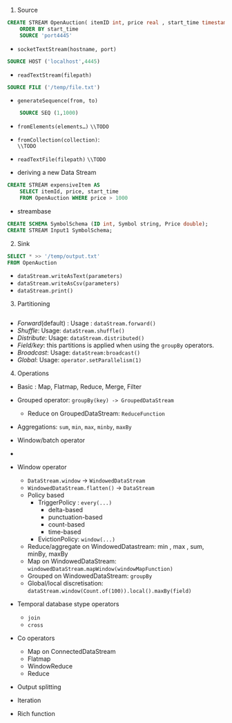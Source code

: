 

1. Source

```sql
CREATE STREAM OpenAuction( itemID int, price real , start_time timestamp)
    ORDER BY start_time
    SOURCE 'port4445'
```

- `socketTextStream(hostname, port)`
```sql
SOURCE HOST ('localhost',4445)
```
- `readTextStream(filepath)`
```sql
SOURCE FILE ('/temp/file.txt')
```

- `generateSequence(from, to)`
```sql
    SOURCE SEQ (1,1000)
```

- `fromElements(elements…)`
`\\TODO`
- `fromCollection(collection)`:   
`\\TODO`
- `readTextFile(filepath)`
`\\TODO`


- deriving a new Data Stream
```sql
CREATE STREAM expensiveItem AS 
    SELECT itemId, price, start_time
    FROM OpenAuction WHERE price > 1000 
```

- streambase
```sql
CREATE SCHEMA SymbolSchema (ID int, Symbol string, Price double);
CREATE STREAM Input1 SymbolSchema;
```
2. Sink
```sql
SELECT * >> '/temp/output.txt'
FROM OpenAuction
```
- `dataStream.writeAsText(parameters)`
- `dataStream.writeAsCsv(parameters)`
- `dataStream.print()`

3. Partitioning 
```sql

```
- *Forward*(default) :  Usage : `dataStream.forward()`
- *Shuffle*:            Usage: `dataStream.shuffle()`
- *Distribute*:         Usage: `dataStream.distributed()`
- *Field/key*:          this partitions is applied when using the `groupBy` operators. 
- *Broadcast*:          Usage: `dataStream:broadcast()`
- *Global*:             Usage: `operator.setParallelism(1)`

4. Operations
- Basic : Map, Flatmap, Reduce, Merge, Filter
- Grouped operator: `groupBy(key) -> GroupedDataStream`
    + Reduce on GroupedDataStream: `ReduceFunction`
- Aggregations: `sum`,  `min`, `max`, `minby`, `maxBy`
- Window/batch operator
- 
- Window operator
    +   `DataStream.window` -> `WindowedDataStream`
    +   `WindowedDataStream.flatten()` -> `DataStream`
    + Policy based
        * TriggerPolicy : `every(...)`
            - delta-based
            - punctuation-based
            - count-based
            - time-based
        * EvictionPolicy: `window(...)`
    + Reduce/aggregate on WindowedDatastream: min , max , sum, minBy, maxBy
    + Map on WindowedDataStream: `windowedDataStream.mapWindow(windowMapFunction)`
    + Grouped on WindowedDataStream: `groupBy`
    + Global/local discretisation: `dataStream.window(Count.of(100)).local().maxBy(field)`
- Temporal database stype operators
    + `join`
    + `cross`

- Co operators
    + Map on ConnectedDataStream
    + Flatmap
    + WindowReduce
    + Reduce
- Output splitting
- Iteration
- Rich function
